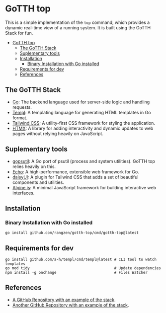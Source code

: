 # GoTTH top

This is a simple implementation of the `top` command, which provides a dynamic real-time view of a running system. It is built using the GoTTH Stack for fun.

- [GoTTH top](#gotth-top)
  - [The GoTTH Stack](#the-gotth-stack)
  - [Suplementary tools](#suplementary-tools)
  - [Installation](#installation)
    - [Binary Installation with Go installed](#binary-installation-with-go-installed)
  - [Requirements for dev](#requirements-for-dev)
  - [References](#references)

## The GoTTH Stack

- [Go](https://go.dev): The backend language used for server-side logic and handling requests.
- [Templ](https://templ.guide): A templating language for generating HTML templates in Go format.
- [Tailwind CSS](https://tailwindcss.com): A utility-first CSS framework for styling the application.
- [HTMX](https://htmx.org): A library for adding interactivity and dynamic updates to web pages without relying heavily on JavaScript.

## Suplementary tools

- [gopsutil](https://github.com/shirou/gopsutil): A Go port of psutil (process and system utilities). GoTTH top relies heavily on this.
- [Echo](https://echo.labstack.com): A high-performance, extensible web framework for Go.
- [daisyUI](https://daisyui.com): A plugin for Tailwind CSS that adds a set of beautiful components and utilities.
- [Alpine.js](https://alpinejs.dev/): A minimal JavaScript framework for building interactive web interfaces.

## Installation

### Binary Installation with Go installed

```shell
go install github.com/rangzen/gotth-top/cmd/gotth-top@latest
```

## Requirements for dev

```shell
go install github.com/a-h/templ/cmd/templ@latest # CLI tool to watch templates
go mod tidy                                      # Update dependencies
npm install -g onchange                          # Files Watcher
```

## References

- [A GitHub Repository with an example of the stack](https://github.com/danawoodman/go-echo-htmx-templ).
- [Another GitHub Repository with an example of the stack](https://github.com/emarifer/go-echo-templ-htmx).

